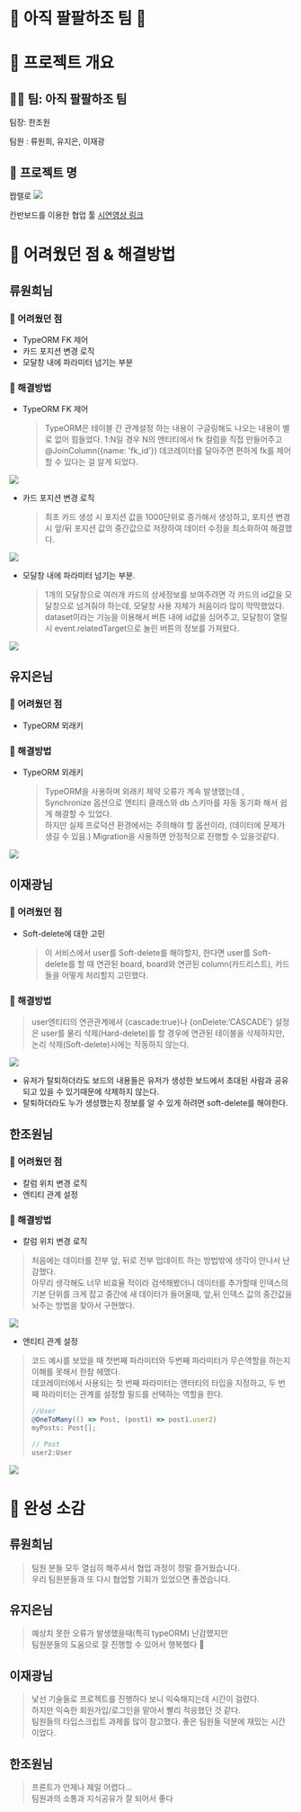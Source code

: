 # 💪 아직 팔팔하조 팀 💪

# 🚀 프로젝트 개요

## 🧑‍💻 팀: **아직 팔팔하조 팀**

팀장: 한조원

팀원 : 류원희, 유지은, 이재광

## 📌 **프로젝트 명**

짭렐로
![](https://velog.velcdn.com/images/jw01987/post/0ebd209f-1f92-4309-b4a4-9dbe11f3198d/image.png)

칸반보드를 이용한 협업 툴
[시연영상 링크](https://youtu.be/8bzCjmeoM3o)

# 🤯 어려웠던 점 & 해결방법

## 류원희님

### 🤔 어려웠던 점

- TypeORM FK 제어
- 카드 포지션 변경 로직
- 모달창 내에 파라미터 넘기는 부분

### 🔧 해결방법

- TypeORM FK 제어

  > TypeORM은 테이블 간 관계설정 하는 내용이 구글링해도 나오는 내용이 별로 없어 힘들었다.
  > 1:N일 경우 N의 엔티티에서 fk 컬럼을 직접 만들어주고 @JoinColumn({name: 'fk_id'}) 데코레이터를 달아주면 편하게 fk를 제어할 수 있다는 걸 알게 되었다.

![](https://velog.velcdn.com/images/jw01987/post/1c2b2821-281d-498e-9371-8108551c00ed/image.png)

- 카드 포지션 변경 로직

  > 최초 카드 생성 시 포지션 값을 1000단위로 증가해서 생성하고, 포지션 변경 시 앞/뒤 포지션 값의 중간값으로 저장하여 데이터 수정을 최소화하여 해결했다.

![](https://velog.velcdn.com/images/jw01987/post/4867f194-74b3-4542-a009-dd081911cfc8/image.png)

- 모달창 내에 파라미터 넘기는 부분.

  > 1개의 모달창으로 여러개 카드의 상세정보를 보여주려면 각 카드의 id값을 모달창으로 넘겨줘야 하는데, 모달창 사용 자체가 처음이라 많이 막막했었다.
  > dataset이라는 기능을 이용해서 버튼 내에 id값을 심어주고, 모달창이 열릴 시 event.relatedTarget으로 눌린 버튼의 정보를 가져왔다.

![](https://velog.velcdn.com/images/jw01987/post/63fd4040-e95e-448c-8bf5-5530de42c0f8/image.png)

## 유지은님

### 🤔 어려웠던 점

- TypeORM 외래키

### 🔧 해결방법

- TypeORM 외래키

  > TypeORM을 사용하며 외래키 제약 오류가 계속 발생했는데 , Synchronize 옵션으로 엔티티 클래스와 db 스키마를 자동 동기화 해서 쉽게 해결할 수 있었다.  
  > 하지만 실제 프로덕션 환경에서는 주의해야 할 옵션이라, (데이터에 문제가 생길 수 있음.)
  > Migration을 사용하면 안정적으로 진행할 수 있을것같다.

![](https://velog.velcdn.com/images/jw01987/post/2e87c205-a3b3-4efe-8eda-ed2c6c6abd43/image.png)

## 이재광님

### 🤔 어려웠던 점

- Soft-delete에 대한 고민
  > 이 서비스에서 user를 Soft-delete를 해야할지, 한다면 user를 Soft-delete를 할 때 연관된 board, board와 연관된 column(카드리스트), 카드들을 어떻게 처리할지 고민했다.

### 🔧 해결방법

> user엔티티의 연관관계에서 {cascade:true}나 {onDelete:’CASCADE’} 설정은 user를 물리 삭제(Hard-delete)를 할 경우에 연관된 테이블을 삭제하지만, 논리 삭제(Soft-delete)시에는 작동하지 않는다.

![](https://velog.velcdn.com/images/jw01987/post/6ac8c33b-1048-46ed-a2f9-ef4e91424727/image.png)

- 유저가 탈퇴하더라도 보드의 내용들은 유저가 생성한 보드에서 초대된 사람과 공유되고 있을 수 있기때문에 삭제하지 않는다.
- 탈퇴하더라도 누가 생성했는지 정보를 알 수 있게 하려면 soft-delete를 해야한다.

## 한조원님

### 🤔 어려웠던 점

- 칼럼 위치 변경 로직
- 엔티티 관계 설정

### 🔧 해결방법

- 칼럼 위치 변경 로직

> 처음에는 데이터를 전부 앞, 뒤로 전부 업데이트 하는 방법밖에 생각이 안나서 난감했다.  
> 아무리 생각해도 너무 비효율 적이라 검색해봤더니
> 데이터를 추가할때 인덱스의 기본 단위를 크게 잡고 중간에 새 데이터가 들어올때, 앞,뒤 인덱스 값의 중간값을 놔주는 방법을 찾아서 구현했다.

![](https://velog.velcdn.com/images/jw01987/post/193ee9fe-8c15-46e3-ad2e-234ac14a7ac9/image.png)

- 엔티티 관계 설정

> 코드 예시를 보았을 때 첫번째 파라미터와 두번째 파라미터가 무슨역할을 하는지 이해를 못해서 한참 헤맸다.  
> 데코레이터에서 사용되는 첫 번째 파라미터는 엔터티의 타입을 지정하고, 두 번째 파라미터는 관계를 설정할 필드를 선택하는 역할을 한다.
>
> ```js
> //User
> @OneToMany(() => Post, (post1) => post1.user2)
> myPosts: Post[];
>
> // Post
> user2:User
> ```

![](https://velog.velcdn.com/images/jw01987/post/b5c0e1bb-4329-4b44-ae4d-8bb513ad2daa/image.png)

# 🌟 완성 소감

## 류원희님

> 팀원 분들 모두 열심히 해주셔서 협업 과정이 정말 즐거웠습니다.  
> 우리 팀원분들과 또 다시 협업할 기회가 있었으면 좋겠습니다.

## 유지은님

> 예상치 못한 오류가 발생했을때(특히 typeORM) 난감했지만  
> 팀원분들의 도움으로 잘 진행할 수 있어서 행복했다 🙂

## 이재광님

> 낯선 기술들로 프로젝트를 진행하다 보니 익숙해지는데 시간이 걸렸다.  
> 하지만 익숙한 회원가입/로그인을 맡아서 빨리 적응했던 것 같다.  
> 팀원들의 타입스크립트 과제를 많이 참고했다.
> 좋은 팀원들 덕분에 재밌는 시간이었다.

## 한조원님

> 프론트가 언제나 제일 어렵다...  
> 팀원과의 소통과 지식공유가 잘 되어서 좋다
